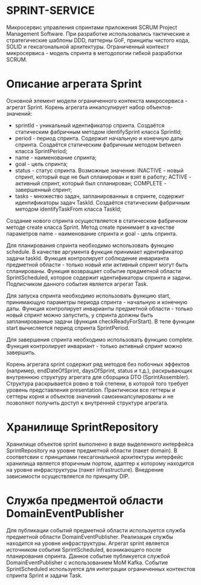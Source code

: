 # SPRINT-SERVICE

Микросервис управления спринтами приложения SCRUM Project Management Software. При разработке использовались тактические и стратегические шаблоны DDD, паттерны GoF, принципы чистого кода, SOLID и гексагональной архитектуры. Ограниченный контекст микросервиса - модель спринта в методологии гибкой разработки SCRUM.

# Описание агрегата Sprint
Основной элемент модели ограниченного контекста микросервиса - агрегат Sprint. Корень агрегата инкапсулирует набор объектов-значений: 
  - sprintId - уникальный идентификатор спринта. Создаётся статическим фабричным методом identifySprint класса SprintId;
  - period - период спринта. Содержит начальную и конечную даты спринта. Создаётся статическим фабричным методом between класса SprintPeriod;
  - name - наименование спринта;
  - goal - цель спринта;
  - status - статус спринта. Возможные значения: INACTIVE - новый спринт, который еще не был спланирован и взят в работу; ACTIVE - активный спринт, который был спланирован; COMPLETE - завершенный спринт;
  - tasks - множество задач, запланированных в спринте, содержит идентификаторы задач TaskId. Создаётся статическим фабричным методом identifyTaskFrom класса TaskId;

Создание нового спринта осуществляется в статическом фабричном методе create класса Sprint. Метод create принимает в качестве параметров name - наименование спринта и goal - цель спринта.

Для планирования спринта необходимо мспользовать функцию schedule. В качестве аргумента функция принимает идентификатор задачи taskId. Функция контролирует соблюдение инварианта предметной области - только новый или активный спринт могут быть спланированы. Функция возвращает событие предметной области SprintScheduled, которое содержит идентификаторы спринта и задачи. Подписчиком данного события является агрегат Task.

Для запуска спринта необходимо использовать функцию start, принимающую параметры периода спринта - начальную и конечную даты. Функция контролирует инварианты предметной области - только новый спринт можно запустить, у спринта должны быть запланированные задачи (функция checkReadyForStart). В теле функции start вычисляется период спринта SprintPeriod.

Для завершения спринта необходимо использовать функцию complete. Функция контролирует инвариант - только активный спринт можно завершить.

Корень агрегата sprint содержит ряд методов без побочных эффектов (например, endDateOfSprint, daysOfSprint, status и т.д.), раскрывающих внутреннюю структуру агрегата для сборщика DTO (SprintAssembler). Структура раскрывается ровно в той степени, в которой того требует уровень представления presentation. Практически все геттеры и сеттеры корня и объектов значений самоинкапсулированы и не позволяют получить доступ к внутренней структуре агрегата.
 
# Хранилище SprintRepository
Хранилище объектов sprint выполнено в виде выделенного интерфейса SprintRepository на уровне предметной области (пакет domain). В соответсвии с принципами гексагональной архитектуры интерфейс хранилища является вторичным портом, адаптер к которому находится на уровне инфраструктуры (пакет infrastructure). Внедрение зависимости осуществляется по принципу DIP.
# Служба предментой области DomainEventPublisher
Для публикации событий предметной области используется служба предметной области DomainEventPublisher. Реализация службы находится на уровне инфраструктуры. Агрегат sprint является источником события SprintScheduled, возникающего после планирования спринта. Данное событие публикуется службой DomainEventPublisher с использованием MoM Kafka. Событие SprintScheduled используется для интеграции ограниченных контекстов спринта Sprint и задачи Task.






